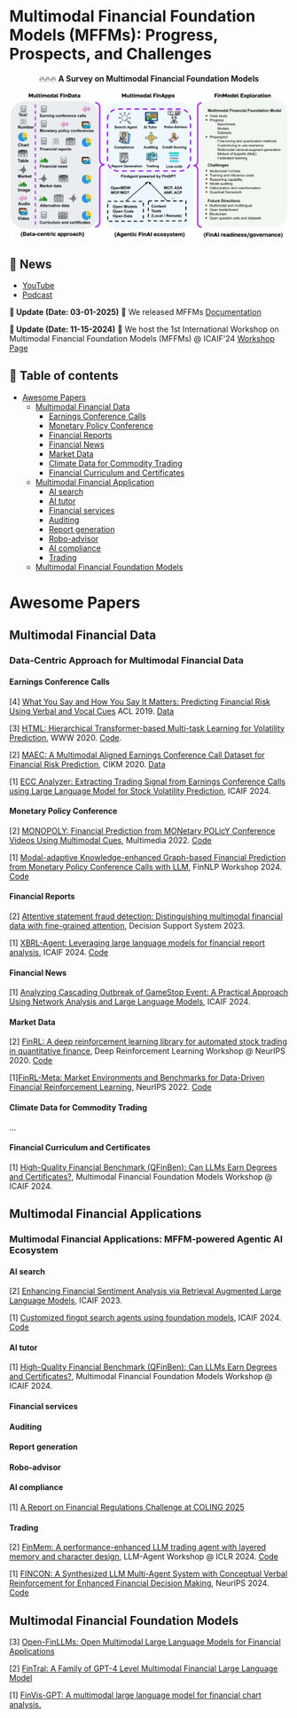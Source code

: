 # Multimodal Financial Foundation Models (MFFMs): Progress, Prospects, and Challenges

<div align="center">
  
🔥🔥🔥 **A Survey on Multimodal Financial Foundation Models**  

<div align="center">
  <img src="pic/overview_new.png" alt="MFFM Framework" width="600px">
</div>

</div>


## 📰 News

+ [YouTube](https://www.youtube.com/watch?v=d2S_qugEbMQ)
+ [Podcast](https://kathrynj2.podbean.com/e/multimodal-financial-foundation-models-a-paper-review/)
  
**📢 Update (Date: 03-01-2025)**
🚀 We released MFFMs [Documentation](https://awesome-mffms.readthedocs.io/en/latest/#) <br>


**📢 Update (Date: 11-15-2024)**
🚀 We host the 1st International Workshop on Multimodal Financial Foundation Models (MFFMs) @ ICAIF'24
[Workshop Page](https://sites.google.com/view/iwmffm2024/home?authuser=1)



## 📖 Table of contents
- [Awesome Papers](#awesome-papers)
  - [ Multimodal Financial Data](#multimodal-financial-data)
    - [ Earnings Conference Calls](#earnings-conference-calls)
    - [ Monetary Policy Conference](#monetary-policy-conference)
    - [Financial Reports](#financial-reports)
    - [Financial News](#financial-news)
    - [Market Data](#market-data)
    - [Climate Data for Commodity Trading](#climate-data-for-commodity-trading)
    - [Financial Curriculum and Certificates](#financial-curriculum-and-certificates)
  - [ Multimodal Financial Application](#multimodal-financial-application)
    - [AI search](#ai-search)
    - [AI tutor](#ai-tutor)
    - [Financial services](#financial-services)
    - [Auditing](#auditing)
    - [Report generation](#report-generation)
    - [Robo-advisor](#robo-advisor)
    - [AI compliance](#ai-compliance)
    - [Trading](#trading)
  - [Multimodal Financial Foundation Models](#multimodal-financial-foundation-models)


# Awesome Papers
## Multimodal Financial Data
### **Data-Centric Approach for Multimodal Financial Data**
#### Earnings Conference Calls
[4] [What You Say and How You Say It Matters: Predicting Financial Risk Using Verbal and Vocal Cues](https://aclanthology.org/P19-1038.pdf) ACL 2019. [Data](https://github.com/GeminiLn/EarningsCall_Dataset/tree/master)

[3] [HTML: Hierarchical Transformer-based Multi-task Learning for Volatility Prediction](https://dl.acm.org/doi/pdf/10.1145/3366423.3380128?casa_token=nczNU-7cmJ8AAAAA:f8QGb4OhlRADBCm6eNl2Zvuwd5B7WIWUTtsEkAcWum-ValjGaTGSyn7NoZcQ-MgiXN-SkdoQMNg5sw), WWW 2020. [Code](https://github.com/YangLinyi/HTML-Hierarchical-Transformer-based-Multi-task-Learning-for-Volatility-Prediction).

[2] [MAEC: A Multimodal Aligned Earnings Conference Call Dataset for Financial Risk Prediction](https://dl.acm.org/doi/pdf/10.1145/3340531.3412879), CIKM 2020. [Data](https://github.com/Earnings-Call-Dataset/MAEC-A-Multimodal-Aligned-Earnings-Conference-Call-Dataset-for-Financial-Risk-Prediction)

[1] [ECC Analyzer: Extracting Trading Signal from Earnings Conference Calls using Large Language Model for Stock Volatility Prediction](https://dl.acm.org/doi/pdf/10.1145/3677052.3698689), ICAIF 2024.


#### Monetary Policy Conference
[2] [MONOPOLY: Financial Prediction from MONetary POLicY Conference Videos Using Multimodal Cues](https://dl.acm.org/doi/pdf/10.1145/3503161.3548380?casa_token=HGG8_xUXqgYAAAAA:KKB772yfPxxsIo5IhIrZfeEffMkomYa-KYvHt7p7F3awe1bManRzorGFAqrdckPXkjSdMafYLgAdRQ), Multimedia 2022. [Code](https://github.com/monopoly-monitory-policy-calls/MONOPOLY)

[1] [Modal-adaptive Knowledge-enhanced Graph-based Financial Prediction from Monetary Policy Conference Calls with LLM](https://arxiv.org/pdf/2403.16055), FinNLP Workshop 2024.  [Code](https://github.com/OuyangKun10/MANAGER)


#### Financial Reports
[2] [Attentive statement fraud detection: Distinguishing multimodal financial data with fine-grained attention](https://www.sciencedirect.com/science/article/pii/S0167923622001841?casa_token=H5JWNW5xkkIAAAAA:ieMEzMom76ojHKJGekhrh5uBokT2FtYBAWVhBu406vu46YiO_p3jc8OE9EBa3Q91anUykV9s5x4), Decision Support System 2023.

[1] [XBRL-Agent: Leveraging large language models for financial report analysis](https://dl.acm.org/doi/pdf/10.1145/3677052.3698614?casa_token=eFzOiTLZuGkAAAAA:SNON8hhKqSXmkTASdYeemnJ-6z_QGMufywoaTNEzrqtf8-ylo6sjHIIcvScIafgWdAyq0RUCUx25jQ), ICAIF 2024. [Code](https://github.com/Open-Finance-Lab/Chat_XBRL)


#### Financial News
[1] [Analyzing Cascading Outbreak of GameStop Event: A Practical Approach Using Network Analysis and Large Language Models](https://dl.acm.org/doi/pdf/10.1145/3677052.3698636?casa_token=8IWUicpVTmUAAAAA:9RUD7Btk7kf30IAQdRN1GoF0L1_SZNLJ_MgpYl4TD-iM1lzBDW3LT4_EDjis2LoMeWaCHKqBQNKC6A), ICAIF 2024.


#### Market Data
[2] [FinRL: A deep reinforcement learning library for automated stock trading in quantitative finance](https://github.com/AI4Finance-Foundation/FinRL), Deep Reinforcement Learning Workshop @ NeurIPS 2020. [Code](https://github.com/AI4Finance-Foundation/FinRL) 

[1][FinRL-Meta: Market Environments and Benchmarks for Data-Driven Financial Reinforcement Learning](https://proceedings.neurips.cc/paper_files/paper/2022/file/0bf54b80686d2c4dc0808c2e98d430f7-Paper-Datasets_and_Benchmarks.pdf), NeurIPS 2022. [Code](https://github.com/AI4Finance-Foundation/FinRL-Meta)

#### Climate Data for Commodity Trading
...

#### Financial Curriculum and Certificates
[1] [High-Quality Financial Benchmark (QFinBen): Can LLMs Earn Degrees and Certificates?](), Multimodal Financial Foundation Models Workshop @ ICAIF 2024.



## Multimodal Financial Applications
### **Multimodal Financial Applications: MFFM-powered Agentic AI Ecosystem**
#### AI search
[2] [Enhancing Financial Sentiment Analysis via Retrieval Augmented Large Language Models](https://dl.acm.org/doi/pdf/10.1145/3604237.3626866?casa_token=R-mGG04P4qIAAAAA:II3kmTzRmD-fOnRBk_X2ieaeUzsS4m_CWl8vGOQNa0u4ks7CxcZduHD9ymqRCyfxjpZG4kyjg7dPKA), ICAIF 2023.

[1] [Customized fingpt search agents using foundation models](https://dl.acm.org/doi/pdf/10.1145/3677052.3698637?casa_token=3R8UeJJ3L68AAAAA:E_ElzSkM9Nu3TDIr-JlhZkS2vG-5kD2uoAN6PKMz-erSh-s-rcpwjwkzGoyGz95sbI0oE_84ziF9Sw), ICAIF 2024. [Code](https://github.com/Open-Finance-Lab/FinGPT-Search-Agent)


#### AI tutor
[1] [High-Quality Financial Benchmark (QFinBen): Can LLMs Earn Degrees and Certificates?](), Multimodal Financial Foundation Models Workshop @ ICAIF 2024.



#### Financial services


#### Auditing


#### Report generation


#### Robo-advisor


#### AI compliance
[1] [A Report on Financial Regulations Challenge at COLING 2025](https://arxiv.org/pdf/2412.11159)


#### Trading
[2] [FinMem: A performance-enhanced LLM trading agent with layered memory and character design](https://openreview.net/pdf?id=sstfVOwbiG), LLM-Agent Workshop @ ICLR 2024. [Code](https://github.com/pipiku915/FinMem-LLM-StockTrading)

[1] [FINCON: A Synthesized LLM Multi-Agent System with Conceptual Verbal Reinforcement for Enhanced Financial Decision Making](https://proceedings.neurips.cc/paper_files/paper/2024/file/f7ae4fe91d96f50abc2211f09b6a7e49-Paper-Conference.pdf), NeurIPS 2024. [Code](https://github.com/The-FinAI/FinCon)

## Multimodal Financial Foundation Models
[3] [Open-FinLLMs: Open Multimodal Large Language Models for Financial Applications](https://arxiv.org/pdf/2408.11878)

[2] [FinTral: A Family of GPT-4 Level Multimodal Financial Large Language Model](https://aclanthology.org/2024.findings-acl.774/) 

[1] [FinVis-GPT: A multimodal large language model for financial chart analysis.](https://arxiv.org/pdf/2308.01430)


